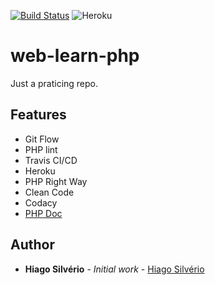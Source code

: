 [![Build Status](https://travis-ci.com/hiagosilverio/web-learn-php.svg?branch=master)](https://travis-ci.com/hiagosilverio/web-learn-php)
![Heroku](https://heroku-badge.herokuapp.com/?app=php-learn-website)
# web-learn-php
Just a praticing repo.

## Features
- Git Flow
- PHP lint
- Travis CI/CD
- Heroku
- PHP Right Way
- Clean Code
- Codacy 
- [PHP Doc](https://github.com/phpDocumentor/fig-standards/blob/master/proposed/phpdoc.md)

## Author

*   **Hiago Silvério** - *Initial work* - [Hiago Silvério](https://github.com/hiagosilverio)

